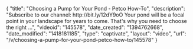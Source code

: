 {
    "title": "Choosing a Pump for Your Pond - Petco How-To",
    "description": "Subscribe to our channel: http:\/\/bit.ly\/12dY9oO Your pond will be a focal point in your landscape for years to come. That's why you need to choose the right ...",
    "videoid": "145578",
    "date_created": "1394762668",
    "date_modified": "1418181185",
    "type": "captivate",
    "layout": "video",
    "url": "\/v\/choosing-a-pump-for-your-pond-petco-how-to\/145578"
}